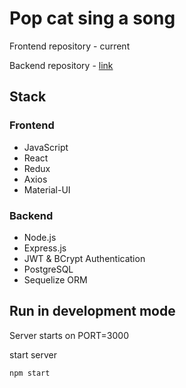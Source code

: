 # Pop cat sing a song

Frontend repository - current

Backend repository - [link](https://github.com/YanaTrifonova/pop_cat_server)

## Stack

### Frontend

- JavaScript
- React
- Redux
- Axios
- Material-UI

### Backend

- Node.js
- Express.js
- JWT & BCrypt Authentication
- PostgreSQL
- Sequelize ORM

## Run in development mode

Server starts on PORT=3000

start server

```
npm start
```